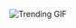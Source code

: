![Trending GIF](https://media4.giphy.com/media/v1.Y2lkPThiYjIxNzcyZDg0OWdtemhmeXZkdXN3Y2p4ejNjNzZzcGthZ2thMmJjMTlhdWpydSZlcD12MV9naWZzX3NlYXJjaCZjdD1n/xUPGcEliCc7bETyfO8/giphy.gif)
